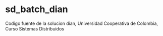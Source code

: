 # sd_batch_dian
Codigo fuente de la solucion dian, Universidad Cooperativa de Colombia, Curso Sistemas Distribuidos
